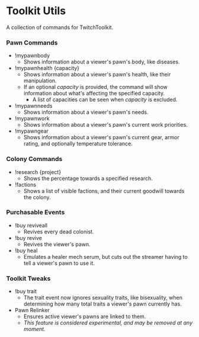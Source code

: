 ﻿# Toolkit Utils

A collection of commands for TwitchToolkit.



### Pawn Commands

- !mypawnbody
  - Shows information about a viewer's pawn's body, like diseases.
- !mypawnhealth {capacity}
  - Shows information about a viewer's pawn's health, like their manipulation.
  - If an optional *capacity* is provided, the command will show information about what's affecting the specified capacity.
    - A list of capacities can be seen when *capacity* is excluded.
- !mypawnneeds
  - Shows information about a viewer's pawn's needs.
- !mypawnwork
  - Shows information about a viewer's pawn's current work priorities.
- !mypawngear
  - Shows information about a viewer's pawn's current gear, armor rating, and optionally temperature tolerance.


### Colony Commands

- !research {project}
  - Shows the percentage towards a specified research.
- !factions
  - Shows a list of visible factions, and their current goodwill towards the colony.


### Purchasable Events

- !buy reviveall
  - Revives every dead colonist.
- !buy revive
  - Revives the viewer's pawn.
- !buy heal
  - Emulates a healer mech serum, but cuts out the streamer having to tell a viewer's pawn to use it.


### Toolkit Tweaks

- !buy trait
  - The trait event now ignores sexuality traits, like bisexuality, when determining how many total traits a viewer's pawn currently has.
- Pawn Relinker
  - Ensures active viewer's pawns are linked to them.
  - *This feature is considered experimental, and may be removed at any moment.*
